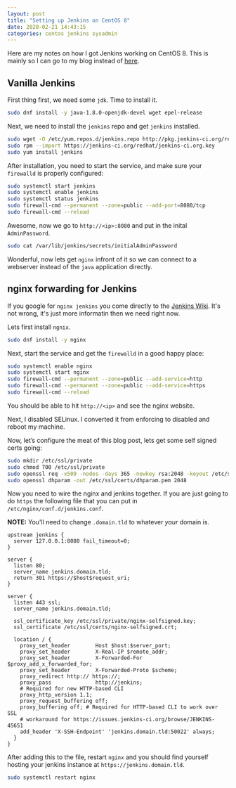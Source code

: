 ```yaml
---
layout: post
title: "Setting up Jenkins on CentOS 8"
date: 2020-02-21 14:43:15
categories: centos jenkins sysadmin
---
```



Here are my notes on how I got Jenkins working on CentOS 8. This is mainly so I can go to
my blog instead of [here](https://linuxize.com/post/how-to-install-jenkins-on-centos-8/).

## Vanilla Jenkins

First thing first, we need some `jdk`. Time to install it.

```bash
sudo dnf install -y java-1.8.0-openjdk-devel wget epel-release
```

Next, we need to install the `jenkins` repo and get `jenkins` installed.

```bash
sudo wget -O /etc/yum.repos.d/jenkins.repo http://pkg.jenkins-ci.org/redhat-stable/jenkins.repo
sudo rpm --import https://jenkins-ci.org/redhat/jenkins-ci.org.key
sudo yum install jenkins
```

After installation, you need to start the service, and make sure your `firewalld` is properly
configured:

```bash
sudo systemctl start jenkins
sudo systemctl enable jenkins
sudo systemctl status jenkins
sudo firewall-cmd --permanent --zone=public --add-port=8080/tcp
sudo firewall-cmd --reload
```

Awesome, now we go to `http://<ip>:8080` and put in the inital `AdminPassword`.

```bash
sudo cat /var/lib/jenkins/secrets/initialAdminPassword
```

Wonderful, now lets get `nginx` infront of it so we can connect to a webserver instead of the
`java` application directly.

## nginx forwarding for Jenkins

If you google for `nginx jenkins` you come directly to the [Jenkins Wiki](https://wiki.jenkins.io/display/JENKINS/Jenkins+behind+an+NGinX+reverse+proxy). It's not wrong, it's just more informatin then we need
right now.

Lets first install `ngnix`.

```bash
sudo dnf install -y nginx
```

Next, start the service and get the `firewalld` in a good happy place:

```bash
sudo systemctl enable nginx
sudo systemctl start nginx
sudo firewall-cmd --permanent --zone=public --add-service=http
sudo firewall-cmd --permanent --zone=public --add-service=https
sudo firewall-cmd --reload
```

You should be able to hit `http://<ip>` and see the nginx website.

Next, I disabled SELinux. I converted it from enforcing to disabled and reboot my machine.

Now, let’s configure the meat of this blog post, lets get some self signed certs going:

```bash
sudo mkdir /etc/ssl/private
sudo chmod 700 /etc/ssl/private
sudo openssl req -x509 -nodes -days 365 -newkey rsa:2048 -keyout /etc/ssl/private/nginx-selfsigned.key -out /etc/ssl/certs/nginx-selfsigned.crt # answer the prompts here :)
sudo openssl dhparam -out /etc/ssl/certs/dhparam.pem 2048
```

Now you need to wire the nginx and jenkins together. If you are just going to do `https` the following
file that you can put in `/etc/nginx/conf.d/jenkins.conf`.

**NOTE:** You'll need to change `.domain.tld` to whatever _your_ domain is.

```
upstream jenkins {
  server 127.0.0.1:8080 fail_timeout=0;
}

server {
  listen 80;
  server_name jenkins.domain.tld;
  return 301 https://$host$request_uri;
}

server {
  listen 443 ssl;
  server_name jenkins.domain.tld;

  ssl_certificate_key /etc/ssl/private/nginx-selfsigned.key;
  ssl_certificate /etc/ssl/certs/nginx-selfsigned.crt;

  location / {
    proxy_set_header        Host $host:$server_port;
    proxy_set_header        X-Real-IP $remote_addr;
    proxy_set_header        X-Forwarded-For $proxy_add_x_forwarded_for;
    proxy_set_header        X-Forwarded-Proto $scheme;
    proxy_redirect http:// https://;
    proxy_pass              http://jenkins;
    # Required for new HTTP-based CLI
    proxy_http_version 1.1;
    proxy_request_buffering off;
    proxy_buffering off; # Required for HTTP-based CLI to work over SSL
    # workaround for https://issues.jenkins-ci.org/browse/JENKINS-45651
    add_header 'X-SSH-Endpoint' 'jenkins.domain.tld:50022' always;
  }
}
```


After adding this to the file, restart `nginx` and you should find yourself
hosting your jenkins instance at `https://jenkins.domain.tld`.

```bash
sudo systemctl restart nginx
```
